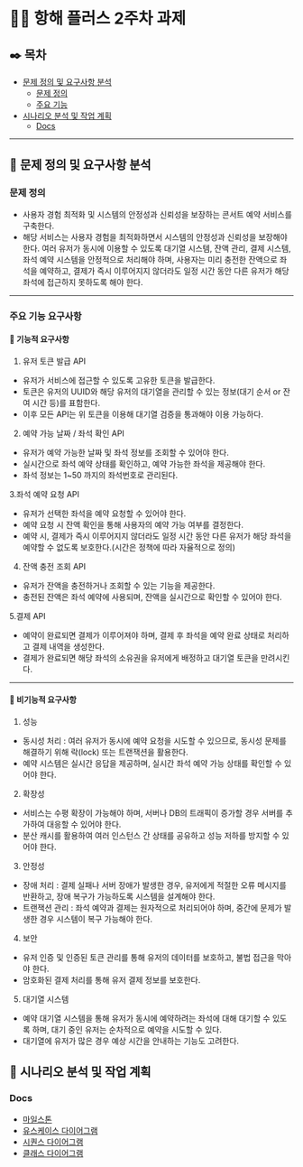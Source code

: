 # 👨‍🏫 항해 플러스 2주차 과제


## ✒️ 목차
- [문제 정의 및 요구사항 분석](#문제-정의-및-요구사항-분석)
  - [문제 정의](#문제-정의)
  - [주요 기능](#주요-기능-요구사항)
- [시나리오 분석 및 작업 계획](#시나리오-분석-및-작업-계획)
  - [Docs](#Docs)

---

## 📝 문제 정의 및 요구사항 분석
### 문제 정의
- 사용자 경험 최적화 및 시스템의 안정성과 신뢰성을 보장하는 콘서트 예약 서비스를 구축한다.
- 해당 서비스는 사용자 경험을 최적화하면서 시스템의 안정성과 신뢰성을 보장해야 한다. 여러 유저가 동시에 이용할 수 있도록 대기열 시스템, 잔액 관리, 결제 시스템, 좌석 예약 시스템을 안정적으로 처리해야 하며, 사용자는 미리 충전한 잔액으로 좌석을 예약하고, 결제가 즉시 이루어지지 않더라도 일정 시간 동안 다른 유저가 해당 좌석에 접근하지 못하도록 해야 한다.

---
### 주요 기능 요구사항

#### 📌 기능적 요구사항

1. 유저 토큰 발급 API
- 유저가 서비스에 접근할 수 있도록 고유한 토큰을 발급한다.
- 토큰은 유저의 UUID와 해당 유저의 대기열을 관리할 수 있는 정보(대기 순서 or 잔여 시간 등)를 표함한다.
- 이후 모든 API는 위 토큰을 이용해 대기열 검증을 통과해야 이용 가능하다.

2. 예약 가능 날짜 / 좌석 확인 API
- 유저가 예약 가능한 날짜 및 좌석 정보를 조회할 수 있어야 한다.
- 실시간으로 좌석 예약 상태를 확인하고, 예약 가능한 좌석을 제공해야 한다.
- 좌석 정보는 1~50 까지의 좌석번호로 관리된다.

3.좌석 예약 요청 API
- 유저가 선택한 좌석을 예약 요청할 수 있어야 한다.
- 예약 요청 시 잔액 확인을 통해 사용자의 예약 가능 여부를 결정한다.
- 예약 시, 결제가 즉시 이루어지지 않더라도 일정 시간 동안 다른 유저가 해당 좌석을 예약할 수 없도록 보호한다.(시간은 정책에 따라 자율적으로 정의)

4. 잔액 충전 조회 API
- 유저가 잔액을 충전하거나 조회할 수 있는 기능을 제공한다.
- 충전된 잔액은 좌석 예약에 사용되며, 잔액을 실시간으로 확인할 수 있어야 한다.

5.결제 API
- 예약이 완료되면 결제가 이루어져야 하며, 결제 후 좌석을 예약 완료 상태로 처리하고 결제 내역을 생성한다.
- 결제가 완료되면 해당 좌석의 소유권을 유저에게 배정하고 대기열 토큰을 만려시킨다.

---
#### 📌 비기능적 요구사항
1. 성능
- 동시성 처리 : 여러 유저가 동시에 예약 요청을 시도할 수 있으므로, 동시성 문제를 해결하기 위해 락(lock) 또는 트랜잭션을 활용한다.
- 예약 시스템은 실시간 응답을 제공하며, 실시간 좌석 예약 가능 상태를 확인할 수 있어야 한다.

2. 확장성
- 서비스는 수평 확장이 가능해야 하며, 서버나 DB의 트래픽이 증가할 경우 서버를 추가하여 대응할 수 있어야 한다.
- 분산 캐시를 활용하여 여러 인스턴스 간 상태를 공유하고 성능 저하를 방지할 수 있어야 한다.

3. 안정성
- 장애 처리 : 결제 실패나 서버 장애가 발생한 경우, 유저에게 적절한 오류 메시지를 반환하고, 장애 복구가 가능하도록 시스템을 설계해야 한다.
- 트랜잭션 관리 : 좌석 예약과 결제는 원자적으로 처리되어야 하며, 중간에 문제가 발생한 경우 시스템이 복구 가능해야 한다.

4. 보안
- 유저 인증 및 인증된 토큰 관리를 통해 유저의 데이터를 보호하고, 불법 접근을 막아야 한다.
- 암호화된 결제 처리를 통해 유저 결제 정보를 보호한다.

5. 대기열 시스템
- 예약 대기열 시스템을 통해 유저가 동시에 예약하려는 좌석에 대해 대기할 수 있도록 하며, 대기 중인 유저는 순차적으로 예약을 시도할 수 있다.
- 대기열에 유저가 많은 경우 예상 시간을 안내하는 기능도 고려한다.

## 📝 시나리오 분석 및 작업 계획
### Docs
- [마일스톤](https://github.com/users/gkrqls7633/projects/2)
- [유스케이스 다이어그램](docs/콘서트예약시스템_유스케이스.png)
- [시퀀스 다이어그램](docs/콘서트예약시스템_시퀀스다이어그램.png)
- [클래스 다이어그램]()
  
